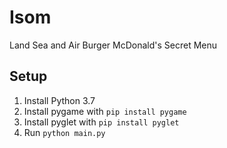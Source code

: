 # Isom
Land Sea and Air Burger McDonald's Secret Menu

## Setup

1. Install Python 3.7 
1. Install pygame with `pip install pygame`
1. Install pyglet with `pip install pyglet`
1. Run `python main.py`